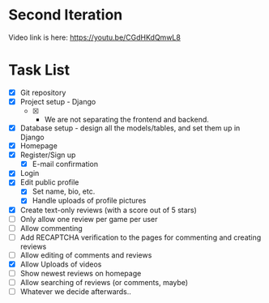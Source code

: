 # Second Iteration
Video link is here: https://youtu.be/CGdHKdQmwL8

# Task List
* [x] Git repository
* [x] Project setup - Django
  * [x] - We are not separating the frontend and backend.
* [x] Database setup - design all the models/tables, and set them
up in Django
* [x] Homepage
* [x] Register/Sign up
  * [x] E-mail confirmation
* [x] Login
* [x] Edit public profile
  * [x] Set name, bio, etc.
  * [x] Handle uploads of profile pictures
* [x] Create text-only reviews (with a score out of 5 stars)
* [ ] Only allow one review per game per user
* [ ] Allow commenting
* [ ] Add RECAPTCHA verification to the pages for commenting
and creating reviews
* [ ] Allow editing of comments and reviews
* [x] Allow Uploads of videos
* [ ] Show newest reviews on homepage
* [ ] Allow searching of reviews (or comments, maybe)
* [ ] Whatever we decide afterwards..
